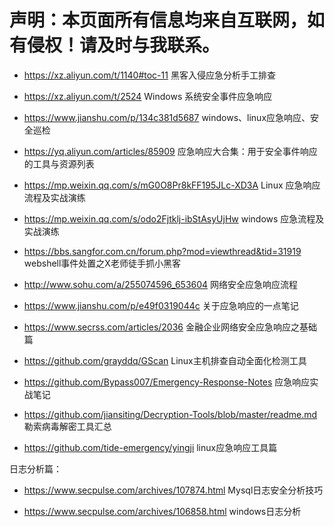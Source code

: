 # 声明：本页面所有信息均来自互联网，如有侵权！请及时与我联系。

- https://xz.aliyun.com/t/1140#toc-11  黑客入侵应急分析手工排查

- https://xz.aliyun.com/t/2524  Windows 系统安全事件应急响应

- https://www.jianshu.com/p/134c381d5687  windows、linux应急响应、安全巡检

- https://yq.aliyun.com/articles/85909   应急响应大合集：用于安全事件响应的工具与资源列表

- https://mp.weixin.qq.com/s/mG0O8Pr8kFF195JLc-XD3A  Linux 应急响应流程及实战演练     

- https://mp.weixin.qq.com/s/odo2Fjtklj-ibStAsyUjHw  windows 应急流程及实战演练    

- https://bbs.sangfor.com.cn/forum.php?mod=viewthread&tid=31919  webshell事件处置之X老师徒手抓小黑客    

- http://www.sohu.com/a/255074596_653604  网络安全应急响应流程

- https://www.jianshu.com/p/e49f0319044c   关于应急响应的一点笔记

- https://www.secrss.com/articles/2036  金融企业网络安全应急响应之基础篇

- https://github.com/grayddq/GScan  Linux主机排查自动全面化检测工具

- https://github.com/Bypass007/Emergency-Response-Notes 应急响应实战笔记

- https://github.com/jiansiting/Decryption-Tools/blob/master/readme.md  勒索病毒解密工具汇总

- https://github.com/tide-emergency/yingji  linux应急响应工具篇

日志分析篇：
- https://www.secpulse.com/archives/107874.html Mysql日志安全分析技巧

- https://www.secpulse.com/archives/106858.html windows日志分析
